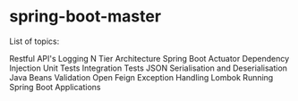 # spring-boot-master

List of topics:

Restful API's
Logging
N Tier Architecture
Spring Boot Actuator
Dependency Injection
Unit Tests
Integration Tests
JSON Serialisation and Deserialisation
Java Beans Validation
Open Feign
Exception Handling
Lombok
Running Spring Boot Applications
